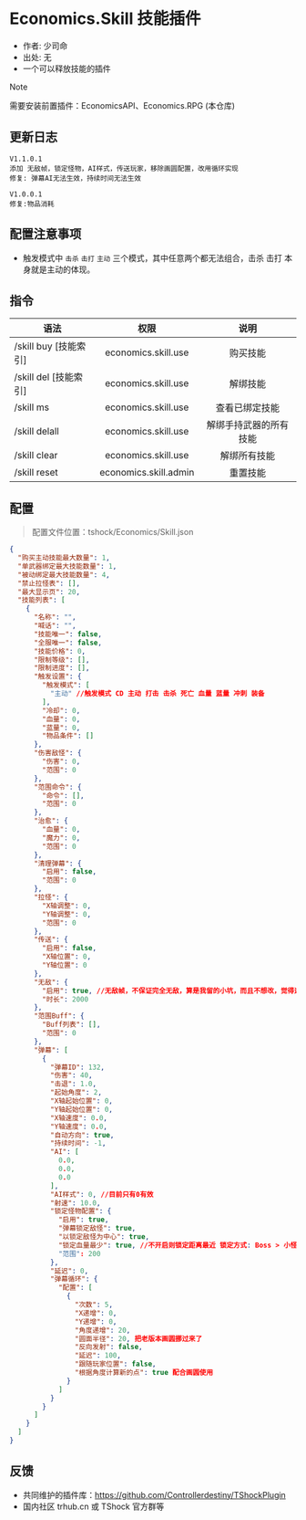 # Economics.Skill 技能插件

- 作者: 少司命
- 出处: 无
- 一个可以释放技能的插件

> [!NOTE]  
> 需要安装前置插件：EconomicsAPI、Economics.RPG (本仓库) 
 
## 更新日志


```
V1.1.0.1
添加 无敌帧，锁定怪物，AI样式，传送玩家，移除画圆配置，改用循环实现
修复: 弹幕AI无法生效，持续时间无法生效

V1.0.0.1
修复:物品消耗
```

## 配置注意事项

- 触发模式中 `击杀` `击打` `主动` 三个模式，其中任意两个都无法组合，击杀 击打 本身就是主动的体现。

## 指令

| 语法                  |         权限          |          说明          |
| --------------------- | :-------------------: | :--------------------: |
| /skill buy [技能索引] |  economics.skill.use  |        购买技能        |
| /skill del [技能索引] |  economics.skill.use  |        解绑技能        |
| /skill ms             |  economics.skill.use  |     查看已绑定技能     |
| /skill delall         |  economics.skill.use  | 解绑手持武器的所有技能 |
| /skill clear          |  economics.skill.use  |      解绑所有技能      |
| /skill reset          | economics.skill.admin |        重置技能        |

## 配置
> 配置文件位置：tshock/Economics/Skill.json
```json
{
  "购买主动技能最大数量": 1,
  "单武器绑定最大技能数量": 1,
  "被动绑定最大技能数量": 4,
  "禁止拉怪表": [],
  "最大显示页": 20,
  "技能列表": [
    {
      "名称": "",
      "喊话": "",
      "技能唯一": false,
      "全服唯一": false,
      "技能价格": 0,
      "限制等级": [],
      "限制进度": [],
      "触发设置": {
        "触发模式": [
          "主动" //触发模式 CD 主动 打击 击杀 死亡 血量 蓝量 冲刺 装备
        ],
        "冷却": 0,
        "血量": 0,
        "蓝量": 0,
        "物品条件": []
      },
      "伤害敌怪": {
        "伤害": 0,
        "范围": 0
      },
      "范围命令": {
        "命令": [],
        "范围": 0
      },
      "治愈": {
        "血量": 0,
        "魔力": 0,
        "范围": 0
      },
      "清理弹幕": {
        "启用": false,
        "范围": 0
      },
      "拉怪": {
        "X轴调整": 0,
        "Y轴调整": 0,
        "范围": 0
      },
      "传送": {
        "启用": false,
        "X轴位置": 0,
        "Y轴位置": 0
      },
      "无敌": {
        "启用": true, //无敌帧，不保证完全无敌，算是我留的小坑，而且不想改，觉得这样挺好。
        "时长": 2000
      },
      "范围Buff": {
        "Buff列表": [],
        "范围": 0
      },
      "弹幕": [
        {
          "弹幕ID": 132,
          "伤害": 40,
          "击退": 1.0,
          "起始角度": 2,
          "X轴起始位置": 0,
          "Y轴起始位置": 0,
          "X轴速度": 0.0,
          "Y轴速度": 0.0,
          "自动方向": true,
          "持续时间": -1,
          "AI": [
            0.0,
            0.0,
            0.0
          ],
          "AI样式": 0, //目前只有0有效
          "射速": 10.0, 
          "锁定怪物配置": {
            "启用": true,
            "弹幕锁定敌怪": true, 
            "以锁定敌怪为中心": true,
            "锁定血量最少": true, //不开启则锁定距离最近 锁定方式: Boss > 小怪
            "范围": 200
          },
          "延迟": 0,
          "弹幕循环": {
            "配置": [
              {
                "次数": 5,
                "X递增": 0,
                "Y递增": 0,
                "角度递增": 20,
                "圆面半径": 20, 把老版本画圆挪过来了
                "反向发射": false,
                "延迟": 100,
                "跟随玩家位置": false,
                "根据角度计算新的点": true 配合画圆使用
              }
            ]
          }
        }
      ]
    }
  ]
}
```

## 反馈

- 共同维护的插件库：https://github.com/Controllerdestiny/TShockPlugin
- 国内社区 trhub.cn 或 TShock 官方群等
